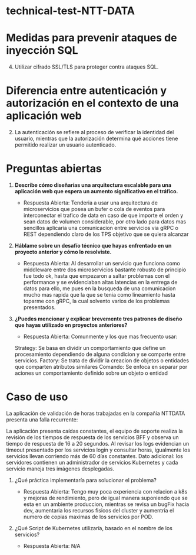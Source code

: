 # technical-test-NTT-DATA

# Medidas para prevenir ataques de inyección SQL

4. Utilizar cifrado SSL/TLS para proteger contra ataques SQL.

# Diferencia entre autenticación y autorización en el contexto de una aplicación web

2. La autenticación se refiere al proceso de verificar la identidad del usuario, mientras que la autorización determina qué acciones tiene permitido realizar un usuario autenticado.

# Preguntas abiertas

1. **Describe cómo diseñarías una arquitectura escalable para una aplicación web que espera un aumento significativo en el tráfico.**
   - Respuesta Abierta:
   Tenderia a usar una arquitectura de microservicios que posea un bufer o cola de eventos para interconectar el trafico de data en caso de que importe el orden y sean datos de volumen considerable, por otro lado para datos mas sencillos aplicaria una comunicacion entre servicios via gRPC o REST dependiendo claro de los TPS objetivo que se quiera alcanzar

2. **Háblame sobre un desafío técnico que hayas enfrentado en un proyecto anterior y cómo lo resolviste.**
   - Respuesta Abierta:
   Al desarrollar un servicio que funciona como middleware entre dos microservicios bastante robusto de principio fue todo ok, hasta que empezaron a saltar problemas con el performance y se evidenciaban altas latencias en la entrega de datos para ello, me pues en la busqueda de una comunicacion mucho mas rapida que la que se tenia como lineamiento hasta toparme con gRPC, la cual solvento varios de los problemas presentados.

3. **¿Puedes mencionar y explicar brevemente tres patrones de diseño que hayas utilizado en proyectos anteriores?**
   - Respuesta Abierta:
   Comunmente y los que mas frecuento usar:

   Strategy: Se basa en dividir un comportamiento que define un procesamiento dependiendo de alguna condicion y se comparte entre servicios.
   Factory: Se trata de dividir la creacion de objetos o entidades que comparten atributos similares
   Comando: Se enfoca en separar por aciones un comportamiento definido sobre un objeto o entidad

# Caso de uso

La aplicación de validación de horas trabajadas en la compañía NTTDATA presenta una falla recurrente:

La aplicación presenta caídas constantes, el equipo de soporte realiza la revisión de los tiempos de respuesta de los servicios BFF y observa un tiempo de respuesta de 16 a 20 segundos. Al revisar los logs evidencian un timeout presentado por los servicios login y consultar horas, igualmente los servicios llevan corriendo más de 60 días constantes. Dato adicional: los servidores contienen un administrador de servicios Kubernetes y cada servicio maneja tres imágenes desplegadas.

1. ¿Qué práctica implementaría para solucionar el problema?
   - Respuesta Abierta:
   Tengo muy poca experiencia con relacion a k8s y mejoras de rendimiento, pero de igual manera suponiendo que se esta en un ambiente produccion, mientras se revisa un bugFix hacia dev, aumentaria los recursos fisicos del cluster y aumentria el numero de copias maximas de los servicios por POD.

2. ¿Qué Script de Kubernetes utilizaría, basado en el nombre de los servicios?
   - Respuesta Abierta:
   N/A